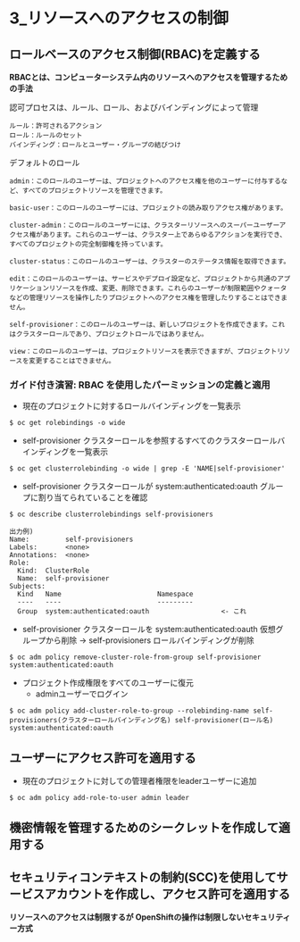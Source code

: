 # 3_リソースへのアクセスの制御


## ロールベースのアクセス制御(RBAC)を定義する

**RBACとは、コンピューターシステム内のリソースへのアクセスを管理するための手法**

認可プロセスは、ルール、ロール、およびバインディングによって管理

```
ルール：許可されるアクション
ロール：ルールのセット
バインディング：ロールとユーザー・グループの結びつけ
```

デフォルトのロール

```
admin：このロールのユーザーは、プロジェクトへのアクセス権を他のユーザーに付与するなど、すべてのプロジェクトリソースを管理できます。

basic-user：このロールのユーザーには、プロジェクトの読み取りアクセス権があります。

cluster-admin：このロールのユーザーには、クラスターリソースへのスーパーユーザーアクセス権があります。これらのユーザーは、クラスター上であらゆるアクションを実行でき、すべてのプロジェクトの完全制御権を持っています。

cluster-status：このロールのユーザーは、クラスターのステータス情報を取得できます。

edit：このロールのユーザーは、サービスやデプロイ設定など、プロジェクトから共通のアプリケーションリソースを作成、変更、削除できます。これらのユーザーが制限範囲やクォータなどの管理リソースを操作したりプロジェクトへのアクセス権を管理したりすることはできません。

self-provisioner：このロールのユーザーは、新しいプロジェクトを作成できます。これはクラスターロールであり、プロジェクトロールではありません。

view：このロールのユーザーは、プロジェクトリソースを表示できますが、プロジェクトリソースを変更することはできません。 
```

### ガイド付き演習: RBAC を使用したパーミッションの定義と適用

- 現在のプロジェクトに対するロールバインディングを一覧表示
```
$ oc get rolebindings -o wide
```

- self-provisioner クラスターロールを参照するすべてのクラスターロールバインディングを一覧表示
```
$ oc get clusterrolebinding -o wide | grep -E 'NAME|self-provisioner'
```

- self-provisioner クラスターロールが system:authenticated:oauth グループに割り当てられていることを確認
```
$ oc describe clusterrolebindings self-provisioners

出力例)
Name:         self-provisioners
Labels:       <none>
Annotations:  <none>
Role:
  Kind:  ClusterRole
  Name:  self-provisioner
Subjects:
  Kind   Name                        Namespace
  ----   ----                        ---------
  Group  system:authenticated:oauth                  <- これ
```

- self-provisioner クラスターロールを system:authenticated:oauth 仮想グループから削除 -> self-provisioners ロールバインディングが削除
```
$ oc adm policy remove-cluster-role-from-group self-provisioner system:authenticated:oauth
```

- プロジェクト作成権限をすべてのユーザーに復元
    - adminユーザーでログイン
```
$ oc adm policy add-cluster-role-to-group --rolebinding-name self-provisioners(クラスターロールバインディング名) self-provisioner(ロール名) system:authenticated:oauth
```


## ユーザーにアクセス許可を適用する

- 現在のプロジェクトに対しての管理者権限をleaderユーザーに追加
```
$ oc adm policy add-role-to-user admin leader
```


## 機密情報を管理するためのシークレットを作成して適用する





## セキュリティコンテキストの制約(SCC)を使用してサービスアカウントを作成し、アクセス許可を適用する

**リソースへのアクセスは制限するが OpenShiftの操作は制限しないセキュリティー方式**

